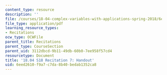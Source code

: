 ```yaml
---
content_type: resource
description: ''
file: /courses/18-04-complex-variables-with-applications-spring-2018/6eed2610f9a7c7da8b40bedab1352ca8_MIT18_04S18_Recit7-handout.pdf
file_type: application/pdf
learning_resource_types:
- Recitations
ocw_type: OCWFile
parent_title: Recitations
parent_type: CourseSection
parent_uid: 3112dbcd-9b11-49db-60b0-7ee958f57cd4
resourcetype: Document
title: '18.04 S18 Recitation 7: Handout'
uid: 6eed2610-f9a7-c7da-8b40-bedab1352ca8
---
```

